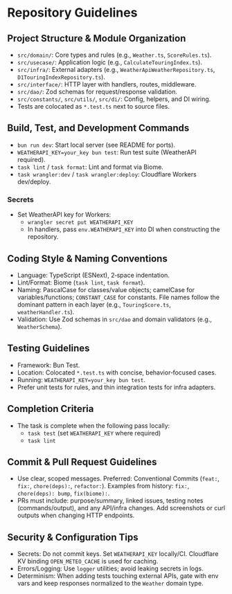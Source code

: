 # Repository Guidelines

## Project Structure & Module Organization
- `src/domain/`: Core types and rules (e.g., `Weather.ts`, `ScoreRules.ts`).
- `src/usecase/`: Application logic (e.g., `CalculateTouringIndex.ts`).
- `src/infra/`: External adapters (e.g., `WeatherApiWeatherRepository.ts`, `D1TouringIndexRepository.ts`).
- `src/interface/`: HTTP layer with handlers, routes, middleware.
- `src/dao/`: Zod schemas for request/response validation.
- `src/constants/`, `src/utils/`, `src/di/`: Config, helpers, and DI wiring.
- Tests are colocated as `*.test.ts` next to source files.

## Build, Test, and Development Commands
- `bun run dev`: Start local server (see README for ports).
- `WEATHERAPI_KEY=your_key bun test`: Run test suite (WeatherAPI required).
- `task lint` / `task format`: Lint and format via Biome.
- `task wrangler:dev` / `task wrangler:deploy`: Cloudflare Workers dev/deploy.

### Secrets
- Set WeatherAPI key for Workers:
  - `wrangler secret put WEATHERAPI_KEY`
  - In handlers, pass `env.WEATHERAPI_KEY` into DI when constructing the repository.
## Coding Style & Naming Conventions
- Language: TypeScript (ESNext), 2‑space indentation.
- Lint/Format: Biome (`task lint`, `task format`).
- Naming: PascalCase for classes/value objects; camelCase for variables/functions; `CONSTANT_CASE` for constants. File names follow the dominant pattern in each layer (e.g., `TouringScore.ts`, `weatherHandler.ts`).
- Validation: Use Zod schemas in `src/dao` and domain validators (e.g., `WeatherSchema`).

## Testing Guidelines
- Framework: Bun Test.
- Location: Colocated `*.test.ts` with concise, behavior‑focused cases.
- Running: `WEATHERAPI_KEY=your_key bun test`.
- Prefer unit tests for rules, and thin integration tests for infra adapters.

## Completion Criteria
- The task is complete when the following pass locally:
  - `task test` (set `WEATHERAPI_KEY` where required)
  - `task lint`

## Commit & Pull Request Guidelines
- Use clear, scoped messages. Preferred: Conventional Commits (`feat:`, `fix:`, `chore(deps):`, `refactor:`). Examples from history: `fix:`, `chore(deps): bump`, `fix(biome):`.
- PRs must include: purpose/summary, linked issues, testing notes (commands/output), and any API/infra changes. Add screenshots or curl outputs when changing HTTP endpoints.

## Security & Configuration Tips
- Secrets: Do not commit keys. Set `WEATHERAPI_KEY` locally/CI. Cloudflare KV binding `OPEN_METEO_CACHE` is used for caching.
- Errors/Logging: Use `logger` utilities; avoid leaking secrets in logs.
- Determinism: When adding tests touching external APIs, gate with env vars and keep responses normalized to the `Weather` domain type.
